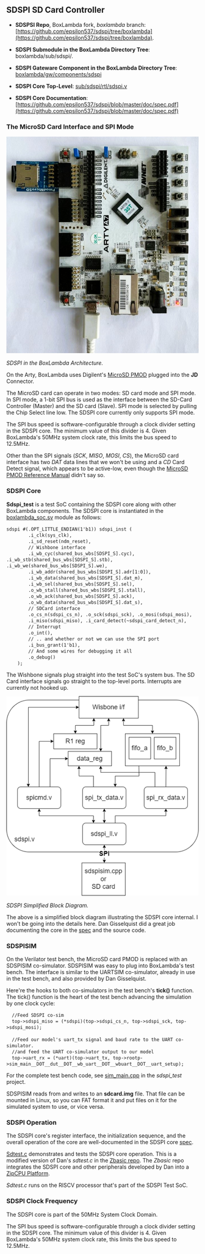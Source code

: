 ## SDSPI SD Card Controller

- **SDSPSI Repo**, BoxLambda fork, *boxlambda* branch:
    [https://github.com/epsilon537/sdspi/tree/boxlambda](https://github.com/epsilon537/sdspi/tree/boxlambda).

- **SDSPI Submodule in the BoxLambda Directory Tree**: 
    boxlambda/sub/sdspi/.

- **SDSPI Gateware Component in the BoxLambda Directory Tree**: 
    [boxlambda/gw/components/sdspi](https://github.com/epsilon537/boxlambda/tree/master/gw/components/sdspi)

- **SDSPI Core Top-Level**:
    [sub/sdspi/rtl/sdspi.v](https://github.com/epsilon537/sdspi/blob/boxlambda/rtl/sdspi.v)

- **SDSPI Core Documentation**:
    [https://github.com/epsilon537/sdspi/blob/master/doc/spec.pdf](https://github.com/epsilon537/sdspi/blob/master/doc/spec.pdf)

### The MicroSD Card Interface and SPI Mode

![Arty A7 with MicroSD PMOD in JD port.](assets/arty_w_microsd_pmod.jpeg)

*SDSPI in the BoxLambda Architecture.*

On the Arty, BoxLambda uses Digilent's [MicroSD PMOD](https://digilent.com/shop/pmod-microsd-microsd-card-slot/) plugged into the **JD** Connector.

The MicroSD card can operate in two modes: SD card mode and SPI mode. In SPI mode, a 1-bit SPI bus is used as the interface between the SD-Card Controller (Master) and the SD card (Slave). SPI mode is selected by pulling the Chip Select line low. 
The SDSPI core currently only supports SPI mode.

The SPI bus speed is software-configurable through a clock divider setting in the SDSPI core. The minimum value of this divider is 4. Given BoxLambda's 50MHz system clock rate, this limits the bus speed to 12.5MHz.

Other than the SPI signals (*SCK*, *MISO*, *MOSI*, *CS*), the MicroSD card interface has two *DAT* data lines that we won't be using and a *CD* Card Detect signal, which appears to be active-low, even though the [MicroSD PMOD Reference Manual](https://digilent.com/reference/pmod/pmodmicrosd/reference-manual?redirect=1) didn't say so.

### SDSPI Core

**Sdspi_test** is a test SoC containing the SDSPI core along with other BoxLambda components. The SDSPI core is instantiated in the [boxlambda_soc.sv](https://github.com/epsilon537/boxlambda/blob/master/gw/components/boxlambda_soc/rtl/boxlambda_soc.sv) module as follows:

```
sdspi #(.OPT_LITTLE_ENDIAN(1'b1)) sdspi_inst (
		.i_clk(sys_clk), 
		.i_sd_reset(ndm_reset),
		// Wishbone interface
		.i_wb_cyc(shared_bus_wbs[SDSPI_S].cyc), .i_wb_stb(shared_bus_wbs[SDSPI_S].stb), .i_wb_we(shared_bus_wbs[SDSPI_S].we),
		.i_wb_addr(shared_bus_wbs[SDSPI_S].adr[1:0]),
		.i_wb_data(shared_bus_wbs[SDSPI_S].dat_m),
		.i_wb_sel(shared_bus_wbs[SDSPI_S].sel),
		.o_wb_stall(shared_bus_wbs[SDSPI_S].stall),
		.o_wb_ack(shared_bus_wbs[SDSPI_S].ack),
		.o_wb_data(shared_bus_wbs[SDSPI_S].dat_s),
		// SDCard interface
		.o_cs_n(sdspi_cs_n), .o_sck(sdspi_sck), .o_mosi(sdspi_mosi),
		.i_miso(sdspi_miso), .i_card_detect(~sdspi_card_detect_n),
		// Interrupt
		.o_int(),
		// .. and whether or not we can use the SPI port
		.i_bus_grant(1'b1),
		// And some wires for debugging it all
		.o_debug()
	);
```

The Wishbone signals plug straight into the test SoC's system bus. The SD Card interface signals go straight to the top-level ports.
Interrupts are currently not hooked up.

![SDSPI Block Diagram.](assets/sdspi_block_diagram.drawio.png)

*SDSPI Simplified Block Diagram.*

The above is a simplified block diagram illustrating the SDSPI core internal. I won't be going into the details here. Dan Gisselquist did a great job documenting the core in the [spec](https://github.com/ZipCPU/sdspi/blob/master/doc/gpl-3.0.pdf) and the source code.

### SDSPISIM

On the Verilator test bench, the MicroSD card PMOD is replaced with an SDSPISIM co-simulator. SDSPISIM was easy to plug into BoxLambda's test bench. The interface is similar to the UARTSIM co-simulator, already in use in the test bench, and also provided by Dan Gisselquist. 

Here're the hooks to both co-simulators in the test bench's **tick()** function. The tick() function is the heart of the test bench advancing the simulation by one clock cycle:

```
  //Feed SDSPI co-sim
  top->sdspi_miso = (*sdspi)(top->sdspi_cs_n, top->sdspi_sck, top->sdspi_mosi);

  //Feed our model's uart_tx signal and baud rate to the UART co-simulator.
  //and feed the UART co-simulator output to our model
  top->uart_rx = (*uart)(top->uart_tx, top->rootp->sim_main__DOT__dut__DOT__wb_uart__DOT__wbuart__DOT__uart_setup);
```

For the complete test bench code, see [sim_main.cpp](https://github.com/epsilon537/boxlambda/blob/master/gw/projects/sdspi_test/sim/sim_main.cpp) in the *sdspi_test* project.

SDSPISIM reads from and writes to an **sdcard.img** file. That file can be mounted in Linux, so you can FAT format it and put files on it for the simulated system to use, or vice versa. 

### SDSPI Operation

The SDSPI core's register interface, the initialization sequence, and the overall operation of the core are well-documented in the SDSPI core [spec](https://github.com/ZipCPU/sdspi/blob/master/doc/spec.pdf).

[Sdtest.c](https://github.com/epsilon537/boxlambda/blob/master/sw/projects/sdspi_test/sdtest.c) demonstrates and tests the SDSPI core operation. This is a modified version of Dan's *sdtest.c* in the [Zbasic repo](https://github.com/ZipCPU/zbasic). The *Zbasic* repo integrates the SDSPI core and other peripherals developed by Dan into a [ZipCPU Platform](https://zipcpu.com/projects.html).

*Sdtest.c* runs on the RISCV processor that's part of the SDSPI Test SoC.

### SDSPI Clock Frequency

The SDSPI core is part of the 50MHz System Clock Domain.

The SPI bus speed is software-configurable through a clock divider setting in the SDSPI core. The minimum value of this divider is 4. Given BoxLambda's 50MHz system clock rate, this limits the bus speed to 12.5MHz.

